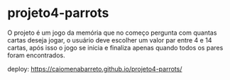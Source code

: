 # projeto4-parrots
O projeto é um jogo da memória que no começo pergunta com quantas cartas deseja jogar,
o usuário deve escolher um valor par entre 4 e 14 cartas, após isso o jogo se inicia e 
finaliza apenas quando todos os pares foram encontrados.

deploy: https://caiomenabarreto.github.io/projeto4-parrots/
